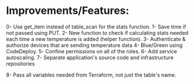 # Improvements/Features:

0- Use get_item instead of table_scan for the stats function.
1- Save time if not passed using PUT.
2- New function to check if calculating stats needed each time a new temperature is added (helper function).
3- Authenticate & authorize devices that are sending temperature data
4- Blue/Green using CodeDeploy.
5- Confine permissions on all of the roles.
6- Add service autoscaling.
7- Separate application's source code and infrastructure repositories

8- Pass all variables needed from Terraform, not just the table's name.